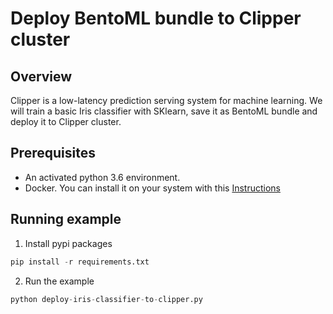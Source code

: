 # Deploy BentoML bundle to Clipper cluster


## Overview 

Clipper is a low-latency prediction serving system for machine learning.  We
will train a basic Iris classifier with SKlearn, save it as BentoML bundle and
deploy it to Clipper cluster.

## Prerequisites

* An activated python 3.6 environment.
* Docker. You can install it on your system with this [Instructions](https://docs.docker.com/install/)


## Running example

1. Install pypi packages
```python
pip install -r requirements.txt
```

2. Run the example
```python
python deploy-iris-classifier-to-clipper.py
```
